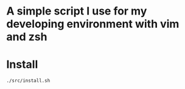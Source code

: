 # A simple script I use for my developing environment with vim and zsh

# Install
```./src/install.sh```
